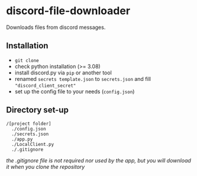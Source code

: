 # discord-file-downloader
Downloads files from discord messages.

## Installation
- `git clone`
- check python installation (>= 3.08)
- install discord.py via `pip` or another tool
- renamed `secrets template.json` to `secrets.json` and fill `"discord_client_secret"`
- set up the config file to your needs (`config.json`)

## Directory set-up
```
/[project folder]
  ./config.json
  ./secrets.json
  ./app.py
  ./LocalClient.py
  ./.gitignore
  ``` 
  *the .gitignore file is not required nor used by the app, but you will download it when you clone the repository*

